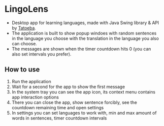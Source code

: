 # LingoLens

- Desktop app for learning languages, made with Java Swing library & API by [Tatoeba](https://tatoeba.org/uk/).
- The application is built to show popup windoes with random sentences in the language you choose with the translation in the language you also can choose.
- The messages are shown when the timer countdown hits 0 (you can also set intervals you prefer).

## How to use

1. Run the application
2. Wait for a second for the app to show the first message
3. In the system tray you can see the app icon, its context menu contains app interaction options
4. There you can close the app, show sentence forcibly, see the countdown remaining time and open settings
5. In settings you can set languages to work with, min and max amount of words in sentences, timer countdown intervals
